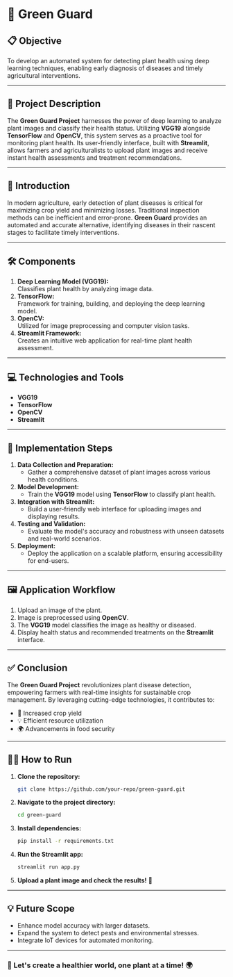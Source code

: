 # 🌿 Green Guard  

## 📋 Objective  
To develop an automated system for detecting plant health using deep learning techniques, enabling early diagnosis of diseases and timely agricultural interventions.  

---

## 📝 Project Description  
The **Green Guard Project** harnesses the power of deep learning to analyze plant images and classify their health status. Utilizing **VGG19** alongside **TensorFlow** and **OpenCV**, this system serves as a proactive tool for monitoring plant health. Its user-friendly interface, built with **Streamlit**, allows farmers and agriculturalists to upload plant images and receive instant health assessments and treatment recommendations.  

---

## 🌱 Introduction  
In modern agriculture, early detection of plant diseases is critical for maximizing crop yield and minimizing losses. Traditional inspection methods can be inefficient and error-prone. **Green Guard** provides an automated and accurate alternative, identifying diseases in their nascent stages to facilitate timely interventions.  

---

## 🛠️ Components  
1. **Deep Learning Model (VGG19):**  
   Classifies plant health by analyzing image data.  
2. **TensorFlow:**  
   Framework for training, building, and deploying the deep learning model.  
3. **OpenCV:**  
   Utilized for image preprocessing and computer vision tasks.  
4. **Streamlit Framework:**  
   Creates an intuitive web application for real-time plant health assessment.  

---

## 💻 Technologies and Tools  
- **VGG19**  
- **TensorFlow**  
- **OpenCV**  
- **Streamlit**  

---

## 🚀 Implementation Steps  

1. **Data Collection and Preparation:**  
   - Gather a comprehensive dataset of plant images across various health conditions.  
2. **Model Development:**  
   - Train the **VGG19** model using **TensorFlow** to classify plant health.  
3. **Integration with Streamlit:**  
   - Build a user-friendly web interface for uploading images and displaying results.  
4. **Testing and Validation:**  
   - Evaluate the model's accuracy and robustness with unseen datasets and real-world scenarios.  
5. **Deployment:**  
   - Deploy the application on a scalable platform, ensuring accessibility for end-users.  

---

## 🖼️ Application Workflow  
1. Upload an image of the plant.  
2. Image is preprocessed using **OpenCV**.  
3. The **VGG19** model classifies the image as healthy or diseased.  
4. Display health status and recommended treatments on the **Streamlit** interface.  

---

## ✅ Conclusion  
The **Green Guard Project** revolutionizes plant disease detection, empowering farmers with real-time insights for sustainable crop management. By leveraging cutting-edge technologies, it contributes to:  
- 🌾 Increased crop yield  
- 💡 Efficient resource utilization  
- 🌍 Advancements in food security  

---

## 👩‍💻 How to Run  

1. **Clone the repository:**  
   ```bash  
   git clone https://github.com/your-repo/green-guard.git  
   ```  

2. **Navigate to the project directory:**  
   ```bash  
   cd green-guard  
   ```  

3. **Install dependencies:**  
   ```bash  
   pip install -r requirements.txt  
   ```  

4. **Run the Streamlit app:**  
   ```bash  
   streamlit run app.py  
   ```  

5. **Upload a plant image and check the results!** 🌟  

---

## 💡 Future Scope  
- Enhance model accuracy with larger datasets.  
- Expand the system to detect pests and environmental stresses.  
- Integrate IoT devices for automated monitoring.  

---

### 🌟 Let's create a healthier world, one plant at a time! 🌍